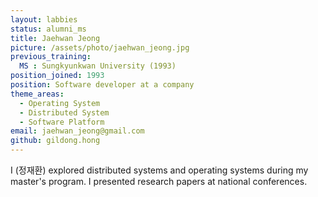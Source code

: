 ```yaml
---
layout: labbies
status: alumni_ms
title: Jaehwan Jeong
picture: /assets/photo/jaehwan_jeong.jpg
previous_training:
  MS : Sungkyunkwan University (1993)
position_joined: 1993
position: Software developer at a company
theme_areas:
  - Operating System
  - Distributed System
  - Software Platform
email: jaehwan_jeong@gmail.com
github: gildong.hong
---
```


I (정재환) explored distributed systems and operating systems during my master's program. I presented research papers at national conferences.